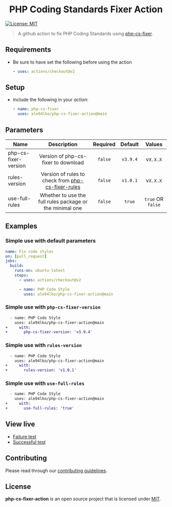 <h1 align="center">PHP Coding Standards Fixer Action</h1>
<p>
  <a href="https://github.com/ale94lko/php-cs-fixer-action/blob/main/LICENSE" target="_blank">
    <img alt="License: MIT" src="https://img.shields.io/badge/License-MIT-green.svg" />
  </a>
</p>

> A github action to fix PHP Coding Standards using [php-cs-fixer](https://github.com/FriendsOfPHP/PHP-CS-Fixer).

## Requirements

- Be sure to have set the following before using the action
  ```yaml
  - uses: actions/checkout@v2
  ```

## Setup

- Include the following in your _action_:
  ```yaml
  - name: php-cs-fixer
    uses: ale94lko/php-cs-fixer-action@main
  ```

## Parameters

| Name | Description | Required | Default | Values |
|----------|:----------:|:----------:|:----------:|:----------:|
| php-cs-fixer-version | Version of php-cs-fixer to download | `false` | `v3.9.4` | v`X.X.X` |
| rules-version | Version of rules to check from [php-cs-fixer-rules](https://github.com/ale94lko/php-cs-fixer-rules) | `false` | `v1.0.1` | v`X.X.X` |
| use-full-rules | Whether to use the full rules package or the minimal one | `false` | `true` | `true` OR `false` |

## Examples

### Simple use with default parameters
```yaml
name: Fix code styles
on: [pull_request]
jobs:
  build:
    runs-on: ubuntu-latest
    steps:
      - uses: actions/checkout@v2

      - name: PHP Code Style
        uses: ale94lko/php-cs-fixer-action@main
```
### Simple use with `php-cs-fixer-version`
```diff
  - name: PHP Code Style
    uses: ale94lko/php-cs-fixer-action@main
+     with:
+       php-cs-fixer-version: 'v3.9.4'
```

### Simple use with `rules-version`
```diff
  - name: PHP Code Style
    uses: ale94lko/php-cs-fixer-action@main
+     with:
+       rules-version: 'v1.0.1'
```

### Simple use with `use-full-rules`
```diff
  - name: PHP Code Style
    uses: ale94lko/php-cs-fixer-action@main
+     with:
+       use-full-rules: 'true'
```

## View live

- [Failure test](https://github.com/ale94lko/php-cs-fixer-action/runs/7460572306?check_suite_focus=true)
- [Successful test](https://github.com/ale94lko/php-cs-fixer-action/runs/7460603908?check_suite_focus=true)

## Contributing

Please read through our [contributing guidelines](https://github.com/ale94lko/php-cs-fixer-action/blob/main/.github/CONTRIBUTING.md).

## License

**php-cs-fixer-action** is an open source project that is licensed under [MIT](https://opensource.org/licenses/MIT).
